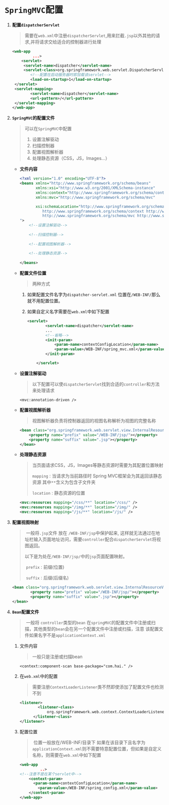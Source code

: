 # `SpringMVC`配置

1. **配置`dispatcherServlet`**

   > 需要在`web.xml`中注册`dispatcherServlet`,用来拦截`.jsp`以外其他的请求,并将请求交给适合的控制器进行处理

   ```xml
   <web-app
            ...>
       <servlet>
       	<servlet-name>dispatcher</servlet-name>
       	<servlet-class>org.springframework.web.servlet.DispatcherServlet</servlet-class>  
           <!--配置在启动服务器时即加载该servlet-->
           <load-on-startup>1</load-on-startup>
   	</servlet>
   	<servlet-mapping>
           <servlet-name>dispatcher</servlet-name>
           <url-pattern>/</url-pattern>
   	</servlet-mapping>
   </web-app>
   
   ```

2. **`SpringMVC`的配置文件**

   > 可以在`SpringMVC`中配置
   >
   > 1. 设置注解驱动
   > 2. 扫描控制器
   > 3. 配置视图解析器
   > 4. 处理静态资源（CSS，JS，Images...）

   * **文件内容**

     ```xml
     <?xml version="1.0" encoding="UTF-8"?>
     <beans xmlns="http://www.springframework.org/schema/beans"
            xmlns:xsi="http://www.w3.org/2001/XMLSchema-instance"
            xmlns:context="http://www.springframework.org/schema/context"
            xmlns:mvc="http://www.springframework.org/schema/mvc"
     
            xsi:schemaLocation="http://www.springframework.org/schema/beans http://www.springframework.org/schema/beans/spring-beans-4.0.xsd
               http://www.springframework.org/schema/context http://www.springframework.org/schema/context/spring-context-4.0.xsd
               http://www.springframework.org/schema/mvc http://www.springframework.org/schema/mvc/spring-mvc-4.0.xsd
     ">
         <!--设置注解驱动-->
         
         <!--扫描控制器-->
         
         <!--配置视图解析器-->
         
         <!--处理静态资源-->
         
     </beans>
     ```

   * **配置文件位置**

     > 两种方式

     1. 如果配置文件名字为`dispatcher-servlet.xml` 位置在`/WEB-INF/`那么就不用配置位置。

     2. 如果自定义名字需要在`web.xml`中如下配置

        ```xml
        <servlet>
                <servlet-name>dispatcher</servlet-name>
                ...
            	<!--省略-->
                <init-param>
                    <param-name>contextConfigLocation</param-name>
                    <param-value>/WEB-INF/spring_mvc.xml</param-value>
                </init-param>
        
            </servlet>
        ```

   * **设置注解驱动**

     > 以下配置可以使`dispatcherServlet`找到合适的`controller`和方法来处理请求

     `<mvc:annotation-driven />`

   * **配置视图解析器**

     > 视图解析器负责将控制器返回的视图名称解析为视图的完整名称

     ```xml
     <bean class="org.springframework.web.servlet.view.InternalResourceViewResolver">
         <property name="prefix" value="/WEB-INF/jsp/"></property>
         <property name="suffix" value=".jsp"></property>
     </bean>
     ```

   * **处理静态资源**

     > 当页面请求CSS，JS，Images等静态资源时需要为其配置位置映射
     >
     > `mapping：`当请求为当前路径时 Spring MVC框架会为其返回该静态资源 其中`**`含义为包含子文件夹
     >
     > `location：`静态资源的位置

     ```xml
     <mvc:resources mapping="/css/**" location="/css/" />
     <mvc:resources mapping="/img/**" location="/img/" />
     <mvc:resources mapping="/js/**" location="/js/" />
     ```

     

3. **配置视图映射**

   > ​	一般将`.jsp`文件 放在 `/WEB-INF/jsp`中保护起来, 这样就无法通过在地址栏输入页面地址访问，需要`controller`配合`dispatcherServlet`将视图返回。
   >
   > ​	以下是为处在`/WEB-INF/jsp/`中的`jsp`页面配置映射。
   >
   > ​	`prefix：`前缀(位置)
   >
   > ​	`suffix：`后缀(后缀名)
   
   ```xml
   <bean class="org.springframework.web.servlet.view.InternalResourceViewResolver">
           <property name="prefix" value="/WEB-INF/jsp/"></property>
           <property name="suffix" value=".jsp"></property>
   </bean>
   ```

4. **`Bean`配置文件**

   > ​	一般将 `controller`类型的`bean` 在`springMVC`的配置文件中注册或扫描，其他类型的`bean`会在另一个配置文件中注册或扫描，注意 该配置文件如果名字不是`applicationContext.xml`
   1. 文件内容

      > 一般只是注册或扫描bean

      `<context:component-scan base-package="com.hai." />`

   2. 在`web.xml`中的配置

      > 需要注册`ContextLoaderListener`类不然即使添加了配置文件也检测不到

      ```xml
      <listener>
              <listener-class>
                  org.springframework.web.context.ContextLoaderListener
          	</listener-class>
      </listener>
      ```

   3. 配置位置

      > ​	位置一般放在/WEB-INF/目录下	如果在该目录下且名字为`applicationContext.xml`则不需要特意配置位置，但如果是自定义名称，则需要在`web.xml`中如下配置

      ```xml
      <web-app
               ..>
      <!--注意不是在某个servlet中-->
          <context-param>
          	<param-name>contextConfigLocation</param-name>
              <param-value>/WEB-INF/spring_config.xml</param-value>
          </context-param>
      </web-app>
      ```

      

   
